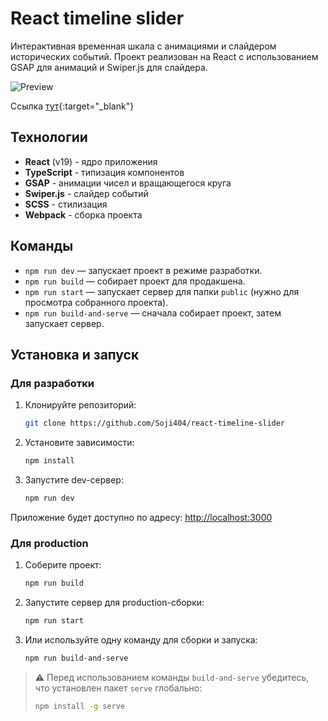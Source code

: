 # React timeline slider

Интерактивная временная шкала с анимациями и слайдером исторических событий. Проект реализован на React с использованием GSAP для анимаций и Swiper.js для слайдера.

![Preview](https://i.postimg.cc/DZfMWzBx/2025-05-12-113321.png)

Ссылка [тут](http://localhost:3000){:target="_blank"}

## Технологии

- **React** (v19) - ядро приложения
- **TypeScript** - типизация компонентов
- **GSAP** - анимации чисел и вращающегося круга
- **Swiper.js** - слайдер событий
- **SCSS** - стилизация
- **Webpack** - сборка проекта

## Команды

- `npm run dev` — запускает проект в режиме разработки.
- `npm run build` — собирает проект для продакшена.
- `npm run start` — запускает сервер для папки `public` (нужно для просмотра собранного проекта).
- `npm run build-and-serve` — сначала собирает проект, затем запускает сервер.

## Установка и запуск

### Для разработки

1. Клонируйте репозиторий:
    ```bash
   git clone https://github.com/Soji404/react-timeline-slider
   ```

2. Установите зависимости:
    ```bash
    npm install
    ```

3. Запустите dev-сервер:
    ```bash
    npm run dev
    ```

Приложение будет доступно по адресу: [http://localhost:3000](http://localhost:3000)

### Для production

1. Соберите проект:
    ```bash
    npm run build
    ```

2. Запустите сервер для production-сборки:
    ```bash
    npm run start
    ```

3.  Или используйте одну команду для сборки и запуска:
    ```bash
    npm run build-and-serve
    ```

> ⚠️ Перед использованием команды `build-and-serve` убедитесь, что установлен пакет `serve` глобально:
>
> ```bash
> npm install -g serve
> ```